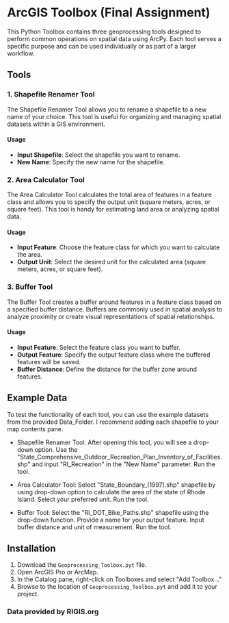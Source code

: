 # ArcGIS Toolbox (Final Assignment)

This Python Toolbox contains three geoprocessing tools designed to perform common operations on spatial data using ArcPy. Each tool serves a specific purpose and can be used individually or as part of a larger workflow.

## Tools

### 1. Shapefile Renamer Tool

The Shapefile Renamer Tool allows you to rename a shapefile to a new name of your choice. This tool is useful for organizing and managing spatial datasets within a GIS environment.

#### Usage

- **Input Shapefile**: Select the shapefile you want to rename.
- **New Name**: Specify the new name for the shapefile.

### 2. Area Calculator Tool

The Area Calculator Tool calculates the total area of features in a feature class and allows you to specify the output unit (square meters, acres, or square feet). This tool is handy for estimating land area or analyzing spatial data.

#### Usage

- **Input Feature**: Choose the feature class for which you want to calculate the area.
- **Output Unit**: Select the desired unit for the calculated area (square meters, acres, or square feet).

### 3. Buffer Tool

The Buffer Tool creates a buffer around features in a feature class based on a specified buffer distance. Buffers are commonly used in spatial analysis to analyze proximity or create visual representations of spatial relationships.

#### Usage

- **Input Feature**: Select the feature class you want to buffer.
- **Output Feature**: Specify the output feature class where the buffered features will be saved.
- **Buffer Distance**: Define the distance for the buffer zone around features.

## Example Data

To test the functionality of each tool, you can use the example datasets from the provided Data_Folder. I recommend adding each shapefile to your map contents pane.

- Shapefile Renamer Tool: After opening this tool, you will see a drop-down option. Use the "State_Comprehensive_Outdoor_Recreation_Plan_Inventory_of_Facilities.shp" and input "RI_Recreation" in the "New Name" parameter. Run the tool.

- Area Calculator Tool: Select "State_Boundary_(1997).shp" shapefile by using drop-down option to calculate the area of the state of Rhode Island. Select your preferred unit. Run the tool.

- Buffer Tool: Select the "RI_DOT_Bike_Paths.shp" shapefile using the drop-down function. Provide a name for your output feature. Input buffer distance and unit of measurement. Run the tool.

## Installation

1. Download the `Geoprocessing_Toolbox.pyt` file.
2. Open ArcGIS Pro or ArcMap.
3. In the Catalog pane, right-click on Toolboxes and select "Add Toolbox..."
4. Browse to the location of `Geoprocessing_Toolbox.pyt` and add it to your project.


### Data provided by RIGIS.org
